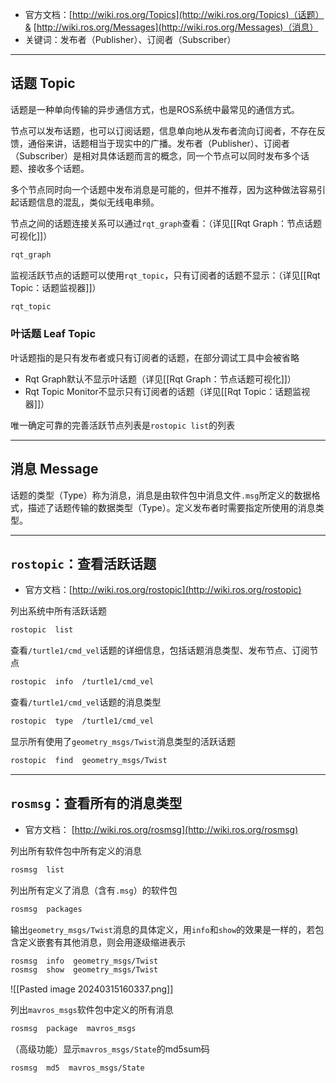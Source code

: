 + 官方文档：[http://wiki.ros.org/Topics](http://wiki.ros.org/Topics)（话题）& [http://wiki.ros.org/Messages](http://wiki.ros.org/Messages)（消息）
+ 关键词：发布者（Publisher）、订阅者（Subscriber）

---
## 话题 Topic

话题是一种单向传输的异步通信方式，也是ROS系统中最常见的通信方式。

节点可以发布话题，也可以订阅话题，信息单向地从发布者流向订阅者，不存在反馈，通俗来讲，话题相当于现实中的广播。发布者（Publisher）、订阅者（Subscriber）是相对具体话题而言的概念，同一个节点可以同时发布多个话题、接收多个话题。

多个节点同时向一个话题中发布消息是可能的，但并不推荐，因为这种做法容易引起话题信息的混乱，类似无线电串频。

节点之间的话题连接关系可以通过`rqt_graph`查看：（详见[[Rqt Graph：节点话题可视化]]）

```bash
rqt_graph
```

监视活跃节点的话题可以使用`rqt_topic`，只有订阅者的话题不显示：（详见[[Rqt Topic：话题监视器]]）

```bash
rqt_topic
```

### 叶话题 Leaf Topic

叶话题指的是只有发布者或只有订阅者的话题，在部分调试工具中会被省略

+ Rqt Graph默认不显示叶话题（详见[[Rqt Graph：节点话题可视化]]）
+ Rqt Topic Monitor不显示只有订阅者的话题（详见[[Rqt Topic：话题监视器]]）

唯一确定可靠的完善活跃节点列表是`rostopic list`的列表

---
## 消息 Message

话题的类型（Type）称为消息，消息是由软件包中消息文件`.msg`所定义的数据格式，描述了话题传输的数据类型（Type）。定义发布者时需要指定所使用的消息类型。

---
## `rostopic`：查看活跃话题

+ 官方文档：[http://wiki.ros.org/rostopic](http://wiki.ros.org/rostopic)

列出系统中所有活跃话题

```bash
rostopic  list
```

查看`/turtle1/cmd_vel`话题的详细信息，包括话题消息类型、发布节点、订阅节点

```bash
rostopic  info  /turtle1/cmd_vel
```

查看`/turtle1/cmd_vel`话题的消息类型

```bash
rostopic  type  /turtle1/cmd_vel
```

显示所有使用了`geometry_msgs/Twist`消息类型的活跃话题

```bash
rostopic  find  geometry_msgs/Twist
```

---

## `rosmsg`：查看所有的消息类型

+ 官方文档： [http://wiki.ros.org/rosmsg](http://wiki.ros.org/rosmsg)

列出所有软件包中所有定义的消息

```bash
rosmsg  list
```

列出所有定义了消息（含有`.msg`）的软件包

```bash
rosmsg  packages
```

输出`geometry_msgs/Twist`消息的具体定义，用`info`和`show`的效果是一样的，若包含定义嵌套有其他消息，则会用逐级缩进表示

```bash
rosmsg  info  geometry_msgs/Twist
rosmsg  show  geometry_msgs/Twist
```

![[Pasted image 20240315160337.png]]

列出`mavros_msgs`软件包中定义的所有消息

```bash
rosmsg  package  mavros_msgs
```

（高级功能）显示`mavros_msgs/State`的md5sum码

```bash
rosmsg  md5  mavros_msgs/State
```